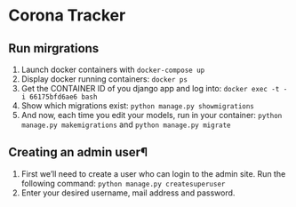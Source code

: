 # Corona Tracker

## Run mirgrations

1. Launch docker containers with `docker-compose up`
2. Display docker running containers: `docker ps`
3. Get the CONTAINER ID of you django app and log into: `docker exec -t -i 66175bfd6ae6 bash`
4. Show which migrations exist: `python manage.py showmigrations`
5. And now, each time you edit your models, run in your container: `python manage.py makemigrations` and `python manage.py migrate`

## Creating an admin user¶

1. First we’ll need to create a user who can login to the admin site. Run the following command: `python manage.py createsuperuser`
2. Enter your desired username, mail address and password.
